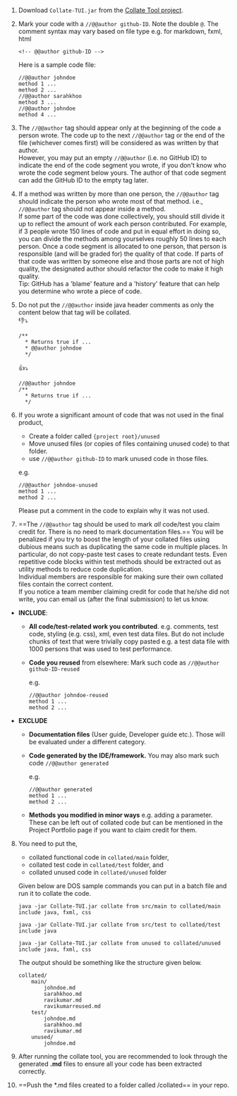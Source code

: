 
1.  Download `Collate-TUI.jar` from the [Collate Tool project](https://github.com/se-edu/collate).
2.  Mark your code with a `//@@author github-ID`. Note the double `@`. The comment syntax may vary based on file type e.g. for markdown, fxml, html
    ```
    <!-- @@author github-ID -->
    ```

    Here is a sample code file:
    ```
    //@@author johndoe
    method 1 ...
    method 2 ...
    //@@author sarahkhoo
    method 3 ...
    //@@author johndoe
    method 4 ...
    ```
3.  The `//@@author` tag should appear only at the beginning of the code a person wrote. The code up to the next `//@@author` tag or the end of the file (whichever comes first) will be considered as was written by that author.  
    However, you may put an empty `//@@author` (i.e. no GitHub ID) to indicate the end of the code segment you wrote, if you don't know who wrote the code segment below yours. The author of that code segment can add the GitHub ID to the empty tag later.
4.  If a method was written by more than one person, the `//@@author` tag should indicate the person who wrote most of that method. i.e., `//@@author` tag should not appear inside a method.  
    If some part of the code was done collectively, you should still divide it up to reflect the amount of work each person contributed. For example, if 3 people wrote 150 lines of code and put in equal effort in doing so, you can divide the methods among yourselves roughly 50 lines to each person. Once a code segment is allocated to one person, that person is responsible (and will be graded for) the quality of that code. If parts of that code was written by someone else and those parts are not of high quality, the designated author should refactor the code to make it high quality.  
    Tip: GitHub has a 'blame' feature and a 'history' feature that can help you determine who wrote a piece of code.
5.  Do not put the `//@@author` inside java header comments as only the content below that tag will be collated.<br>
    :-1::arrow_heading_down:
    ```
    /**
      * Returns true if ...
      * @@author johndoe
      */
    ```
    :+1::arrow_heading_down:
    ```
    //@@author johndoe
    /**
      * Returns true if ...
      */
    ```
6.  If you wrote a significant amount of code that was not used in the final product,
    * Create a folder called `{project root}/unused`
    * Move unused files (or copies of files containing unused code) to that folder. 
    * use `//@@author github-ID` to mark unused code in those files.
    
    e.g.
    ```
    //@@author johndoe-unused
    method 1 ...
    method 2 ...
    ```
    
    Please put a comment in the code to explain why it was not used. 
    
7.  ==The `//@@author` tag should be used to mark *all* code/test you claim credit for. There is no need to mark documentation files.==
  You will be penalized if you try to boost the length of your collated files using dubious means such as duplicating the same code in multiple places. In particular, do not copy-paste test cases to create redundant tests. Even repetitive code blocks within test methods should be extracted out as utility methods to reduce code duplication.  
  Individual members are responsible for making sure their own collated files contain the correct content.  
  If you notice a team member claiming credit for code that he/she did not write, you can email us (after the final submission) to let us know.

  * **INCLUDE**: 
    * **All code/test-related work you contributed**. e.g. comments, test code, styling (e.g. css), xml, even test data files. But do not include chunks of text that were trivially copy pasted e.g. a test data file with 1000 persons that was used to test performance.
    * **Code you reused** from elsewhere: Mark such code as `//@@author github-ID-reused`
  
      e.g.
  
      ```
      //@@author johndoe-reused
      method 1 ...
      method 2 ...
      ```
  * **EXCLUDE** 
    * **Documentation files** (User guide, Developer guide etc.). Those will be evaluated under a different category.
    * **Code generated by the IDE/framework.** You may also mark such code `//@@author generated`

      e.g.       

      ```
      //@@author generated
      method 1 ...
      method 2 ...
      ```
    * **Methods you modified in minor ways** e.g. adding a parameter. These can be left out of collated code but can be mentioned in the Project Portfolio page if you want to claim credit for them.
    

8. You need to put the,   
   * collated functional code in `collated/main` folder,
   * collated test code in `collated/test` folder, and
   * collated unused code in `collated/unused` folder
   
   Given below are DOS sample commands you can put in a batch file and run it to collate the code.
   
   ```
   java -jar Collate-TUI.jar collate from src/main to collated/main include java, fxml, css
   
   java -jar Collate-TUI.jar collate from src/test to collated/test include java
   
   java -jar Collate-TUI.jar collate from unused to collated/unused include java, fxml, css
   ```
   
   The output should be something like the structure given below.
   
   ```
   collated/
       main/
           johndoe.md
           sarahkhoo.md
           ravikumar.md
           ravikumarreused.md
       test/
           johndoe.md
           sarahkhoo.md
           ravikumar.md
       unused/
           johndoe.md
   ```

9. After running the collate tool, you are recommended to look through the generated **.md** files to ensure all your code has been extracted correctly. 

10. ==Push the *.md files created to a folder called /collated== in your repo.

